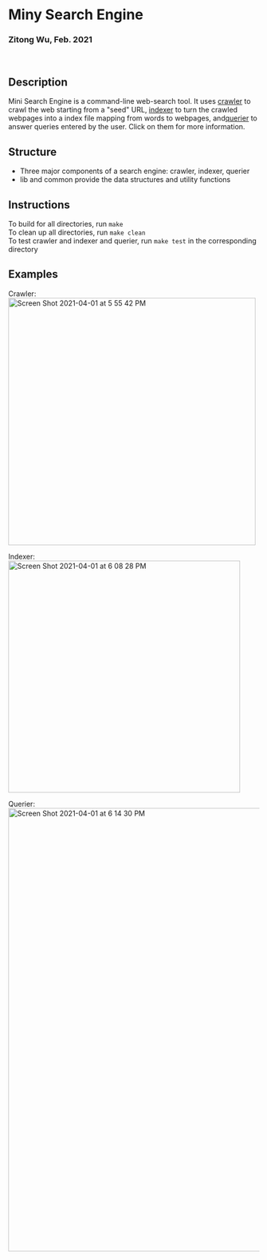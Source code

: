 # Miny Search Engine
### Zitong Wu, Feb. 2021

<br > 

## Description

Mini Search Engine is a command-line web-search tool. It uses [crawler](https://github.com/zitongwu0301/Mini-Search-Engine/tree/main/crawler) to crawl the web starting from a "seed" URL, [indexer](https://github.com/zitongwu0301/Mini-Search-Engine/tree/main/indexer) to turn the crawled webpages into a index file mapping from words to webpages, and[querier](https://github.com/zitongwu0301/Mini-Search-Engine/tree/main/querier) to answer queries entered by the user. Click on them for more information.

## Structure
* Three major components of a search engine: crawler, indexer, querier
* lib and common provide the data structures and utility functions

## Instructions
To build for all directories, run `make`  
To clean up all directories, run `make clean`  
To test crawler and indexer and querier, run `make test` in the corresponding directory

## Examples
Crawler:  
<img width="496" alt="Screen Shot 2021-04-01 at 5 55 42 PM" src="https://user-images.githubusercontent.com/71951467/113290639-81293800-9324-11eb-8529-aee1e1c0fd12.png">

Indexer:  
<img width="465" alt="Screen Shot 2021-04-01 at 6 08 28 PM" src="https://user-images.githubusercontent.com/71951467/113291681-f1848900-9325-11eb-93d7-cbe368c3956e.png"> 

Querier:  
<img width="889" alt="Screen Shot 2021-04-01 at 6 14 30 PM" src="https://user-images.githubusercontent.com/71951467/113291252-58557280-9325-11eb-84fd-c25d60773ff9.png">




